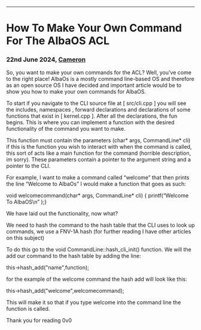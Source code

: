 
* * *

How To Make Your Own Command For The AlbaOS ACL
===============================================

### 22nd June 2024, [Cameron](https://candid-quokka-da2c12.netlify.app/)








So, you want to make your own commands for the ACL? Well, you’ve come to the right place! AlbaOs is a mostly command line-based OS and therefore as an open source OS I have decided and important article would be to show you how to make your own commands for AlbaOS.

To start if you navigate to the CLI source file at \[ src/cli.cpp \] you will see the includes, namespaces , forward declarations and declarations of some functions that exist in \[ kernel.cpp \]. After all the declarations, the fun begins. This is where you can implement a function with the desired functionality of the command you want to make.

This function must contain the parameters (char\* args, CommandLine\* cli) if this is the function you wish to interact with when the command is called, this sort of acts like a main function for the command (horrible description, im sorry). These parameters contain a pointer to the argument string and a pointer to the CLI.

For example, I want to make a command called “welcome” that then prints the line “Welcome to AlbaOs” I would make a function that goes as such:

void welcomecommand(char\* args, CommandLine\* cli) { printf(“Welcome To AlbaOS\\n” );}

We have laid out the functionality, now what?

We need to hash the command to the hash table that the CLI uses to look up commands, we use a FNV-1A hash (for further reading I have other articles on this subject)

To do this go to the void CommandLine::hash\_cli\_init() function. We will the add our command to the hash table by adding the line:

this->hash\_add("name",function);

for the example of the welcome command the hash add will look like this:

this->hash\_add("welcome",welcomecommand);

This will make it so that if you type welcome into the command line the function is called.



Thank you for reading 0v0
